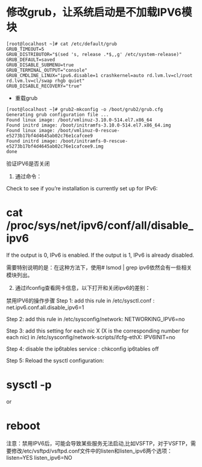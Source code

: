 # 修改grub，让系统启动是不加载IPV6模块

```
[root@localhost ~]# cat /etc/default/grub
GRUB_TIMEOUT=5
GRUB_DISTRIBUTOR="$(sed 's, release .*$,,g' /etc/system-release)"
GRUB_DEFAULT=saved
GRUB_DISABLE_SUBMENU=true
GRUB_TERMINAL_OUTPUT="console"
GRUB_CMDLINE_LINUX="ipv6.disable=1 crashkernel=auto rd.lvm.lv=cl/root rd.lvm.lv=cl/swap rhgb quiet"
GRUB_DISABLE_RECOVERY="true"
```

- 重载grub

```
[root@localhost ~]# grub2-mkconfig -o /boot/grub2/grub.cfg
Generating grub configuration file ...
Found linux image: /boot/vmlinuz-3.10.0-514.el7.x86_64
Found initrd image: /boot/initramfs-3.10.0-514.el7.x86_64.img
Found linux image: /boot/vmlinuz-0-rescue-e5273b17bf4d4645ab02c76e1cafcee9
Found initrd image: /boot/initramfs-0-rescue-e5273b17bf4d4645ab02c76e1cafcee9.img
done
```

验证IPV6是否关闭

1. 通过命令：

Check to see if you’re installation is currently set up for IPv6:

# cat /proc/sys/net/ipv6/conf/all/disable_ipv6

If the output is 0, IPv6 is enabled.
If the output is 1, IPv6 is already disabled.

需要特别说明的是：在这种方法下，使用# lsmod | grep ipv6依然会有一些相关模块列出。

2. 通过ifconfig查看网卡信息，以下打开和关闭ipv6的差别：


禁用IPV6的操作步骤
Step 1: add this rule in /etc/sysctl.conf : net.ipv6.conf.all.disable_ipv6=1

Step 2: add this rule in /etc/sysconfig/network: NETWORKING_IPV6=no

Step 3: add this setting for each nic X (X is the corresponding number for each nic) in /etc/sysconfig/network-scripts/ifcfg-ethX: IPV6INIT=no

Step 4: disable the ip6tables service : chkconfig ip6tables off

Step 5: Reload the sysctl configuration:

# sysctl -p
or
# reboot

注意：禁用IPV6后，可能会导致某些服务无法启动,比如VSFTP，对于VSFTP，需要修改/etc/vsftpd/vsftpd.conf文件中的listen和listen_ipv6两个选项：
listen=YES
listen_ipv6=NO
